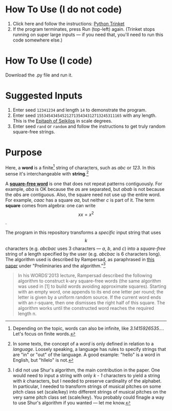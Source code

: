 # How To Use (I do not code)
1. Click here and follow the instructions: [Python Trinket](https://trinket.io/python3/3196758d83ba?outputOnly=true&runOption=run)
2. If the program terminates, press Run (top-left) again. (Trinket stops running on super large inputs — if you need that, you'll need to run this code somewhere else.)

# How To Use (I code)
Download the .py file and run it.

# Suggested Inputs
1. Enter seed `12341234` and length `14` to demonstrate the program.
2. Enter seed `1553454345452127135434312713245311165` with any length. This is the [Epitaph of Seikilos](https://en.wikipedia.org/wiki/Seikilos_epitaph) in scale degrees.
3. Enter seed `rand` or `random` and follow the instructions to get truly random square-free strings.

# Purpose
Here, a **word** is a finite[^***] string of characters, such as _abc_ or _123_. In this sense it's interchangeable with **string**.[^*]

A **[square-free word](https://en.wikipedia.org/wiki/Square-free_word)** is one that does not repeat patterns contiguously. For example, *aba* is OK because the *a*s are separated, but *abab* is not because the *ab*s are contiguous. Also, the square need not use up the entire word. For example, *caac* has a square *aa*, but neither *c* is part of it. The term **square** comes from algebra: one can write $$xx = x^2$$.

The program in this repository transforms a *specific* input string that uses $$k$$ characters (e.g. *abcbac* uses 3 characters — *a*, *b*, and *c*) into a *square-free* string of a length specified by the user (e.g. *abcbac* is 6 characters long). The algorithm used is described by Rampersad, as paraphrased in [this paper](url) under "Preliminaries and the algorithm."[^**]

>In his WORDS'2013 lecture, Rampersad described the following algorithm to construct k-ary square-free words (the same algorithm was used in [1] to build words avoiding approximate squares). Starting with an empty word, one appends to its end one letter per round; the letter is given by a uniform random source. If the current word ends with an r-square, then one dismisses the right half of this square. The algorithm works until the constructed word reaches the required length n.

[^***]: Depending on the topic, words can also be infinite, like *3.1415926535...*. Let's focus on finite words.
[^*]: In some texts, the concept of a *word* is only defined in relation to a *language*. Loosely speaking, a language has rules to specify strings that are "in" or "out" of the language. A good example: "hello" is a word in English, but "hllelo" is not.
[^**]: I did not use Shur's algorithm, the main contribution in the paper. One would need to input a string with only *k - 1* characters to yield a string with *k* characters, but I needed to preserve cardinality of the alphabet. In particular, I needed to transform strings of musical pitches on some pitch class set (scale/key) into different strings of musical pitches on the very same pitch class set (scale/key). You probably could finagle a way to use Shur's algorithm if you wanted — let me know.
